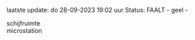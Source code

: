 laatste update: 
do 28-09-2023 19:02   uur 
Status: FAALT - geel - 
<div class="service Y">schijfruimte</div><div class="service Y">microstation</div>